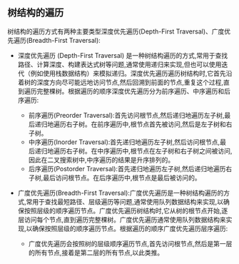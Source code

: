 ## 树结构的遍历

树结构的遍历方式有两种主要类型深度优先遍历(Depth-First Traversal)、广度优先遍历(Breadth-First Traversal):

- 深度优先遍历 (Depth-First Traversal) 是一种树结构遍历的方式,常用于查找路径、计算深度、构建表达式树等问题,通常使用递归来实现,但也可以使用迭代（例如使用栈数据结构）来模拟递归。深度优先遍历遍历树结构时,它首先沿着树的深度方向尽可能远地访问节点,然后回溯到前面的节点,重复这个过程,直到遍历完整棵树。根据遍历的顺序深度优先遍历分为前序遍历、中序遍历和后序遍历:
  - 前序遍历(Preorder Traversal):首先访问根节点,然后递归地遍历左子树,最后递归地遍历右子树。在前序遍历中,根节点首先被访问,然后是左子树和右子树。
  - 中序遍历(Inorder Traversal):首先递归地遍历左子树,然后访问根节点,最后递归地遍历右子树。在中序遍历中,根节点在左子树和右子树之间被访问,因此在二叉搜索树中,中序遍历的结果是升序排列的。
  - 后序遍历(Postorder Traversal):首先递归地遍历左子树,然后递归地遍历右子树,最后访问根节点。在后序遍历中,根节点是最后被访问的。

- 广度优先遍历(Breadth-First Traversal):广度优先遍历是一种树结构遍历的方式,常用于查找最短路径、层级遍历等问题,通常使用队列数据结构来实现,以确保按照层级的顺序遍历节点。广度优先遍历树结构时,它从树的根节点开始,逐层访问每个节点,直到遍历完整棵树。广度优先遍历通常使用队列数据结构来实现,以确保按照层级的顺序遍历节点。根据遍历的顺序广度优先遍历层序遍历:
  - 广度优先遍历会按照树的层级顺序遍历节点,首先访问根节点,然后是第一层的所有节点,接着是第二层的所有节点,以此类推。
